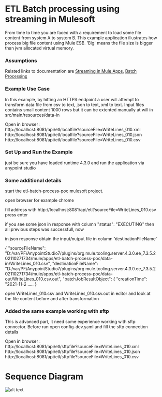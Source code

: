 
# ETL Batch processing using streaming in Mulesoft 

From time to time you are faced with a requirement to load some file content from system A to system B. This example application illustrates how process big file content using Mule ESB. 'Big' means the file size is bigger than jvm allocated virtual memory.

### Assumptions

Related links to documentation are 
[Streaming in Mule Apps](https://docs.mulesoft.com/mule-runtime/4.3/streaming-about),
[Batch Processing](https://docs.mulesoft.com/mule-runtime/4.3/batch-processing-concept)

### Example Use Case

In this example, by hitting an HTTPS endpoint a user will attempt to transform data file from csv to text, json to text, xml to text. Input files contains small content 1000 rows but it can be extented manually at will in src/main/resources/data-in

Open in browser :<br/>
http://localhost:8081/api/etl/localfile?sourceFile=WriteLines_010.xml <br/> 
http://localhost:8081/api/etl/localfile?sourceFile=WriteLines_010.json <br/> 
http://localhost:8081/api/etl/localfile?sourceFile=WriteLines_010.csv


### Set Up and Run the Example ###

just be sure you have loaded runtime 4.3.0 and run the application via anypoint studio 

### Some additional details  ###

start the etl-batch-process-poc mulesoft project.

open browser for example chrome

fill address with http://localhost:8081/api/etl?sourceFile=WriteLines_010.csv press enter 

if you see some json in response with column "status": "EXECUTING" then all previous steps was successfull, now

in json response obtain the input/output file in column 'destinationFileName' 

{
  "sourceFileName": "D:/var/PF/AnypointStudio7/plugins/org.mule.tooling.server.4.3.0.ee_7.3.5.202110271734/mule/apps/etl-batch-process-poc/data-in/WriteLines_010.csv",
  "destinationFileName": "D:/var/PF/AnypointStudio7/plugins/org.mule.tooling.server.4.3.0.ee_7.3.5.202110271734/mule/apps/etl-batch-process-poc/data-out/WriteLines_010.csv.out",
  "batchJobResultObject": {
    "creationTime": "2021-11-2 
    .....
}

open WriteLines_010.csv and WriteLines_010.csv.out in editor and look at the file content before and after transformation 


### Added the same example working with sftp

This is advanced part, it need some experience working with sftp connector. Before run open config-dev.yaml and fill the sftp connection details

Open in browser :<br/> 
http://localhost:8081/api/etl/sftpfile?sourceFile=WriteLines_010.xml <br/> 
http://localhost:8081/api/etl/sftpfile?sourceFile=WriteLines_010.json <br/> 
http://localhost:8081/api/etl/sftpfile?sourceFile=WriteLines_010.csv

# Sequence Diagram
![alt text](https://github.com/lazootkin/mulesoft-examples/4.3.0/etl-batch-process-poc/tools/docs/diagrams/flow-main.png?raw=true)
